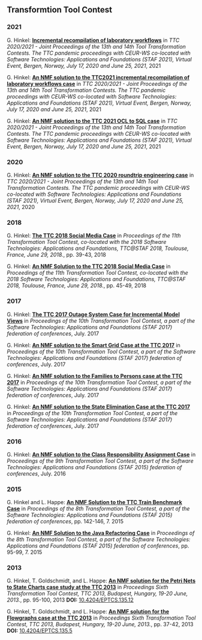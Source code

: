 Transformtion Tool Contest
---

### 2021
G. Hinkel: **[Incremental recompilation of laboratory workflows](http://ceur-ws.org/Vol-3089/ttc21_paper6_labflow_Hinkel_case.pdf)** in _TTC 2020/2021 - Joint Proceedings of the 13th and 14th Tool Transformation
Contests. The TTC pandemic proceedings with CEUR-WS co-located
with Software Technologies: Applications and Foundations (STAF 2021),
Virtual Event, Bergen, Norway, July 17, 2020 and June 25, 2021_, 2021

G. Hinkel: **[An NMF solution to the TTC2021 incremental recompilation of laboratory
workflows case](http://ceur-ws.org/Vol-3089/ttc21_paper9_labflow_Hinkel_solution.pdf)** in _TTC 2020/2021 - Joint Proceedings of the 13th and 14th Tool Transformation
Contests. The TTC pandemic proceedings with CEUR-WS co-located
with Software Technologies: Applications and Foundations (STAF 2021),
Virtual Event, Bergen, Norway, July 17, 2020 and June 25, 2021_, 2021

G. Hinkel: **[An NMF solution to the TTC 2021 OCL to SQL case](http://ceur-ws.org/Vol-3089/ttc21_paper13_ocl2sql_Hinkel_solution.pdf)** in _TTC 2020/2021 - Joint Proceedings of the 13th and 14th Tool Transformation
Contests. The TTC pandemic proceedings with CEUR-WS co-located
with Software Technologies: Applications and Foundations (STAF 2021),
Virtual Event, Bergen, Norway, July 17, 2020 and June 25, 2021_, 2021


### 2020
G. Hinkel: **[An NMF solution to the TTC 2020 roundtrip engineering case](http://ceur-ws.org/Vol-3089/ttc20_paper4_Hinkel.pdf)** in _TTC 2020/2021 - Joint Proceedings of the 13th and 14th Tool Transformation
Contests. The TTC pandemic proceedings with CEUR-WS co-located
with Software Technologies: Applications and Foundations (STAF 2021),
Virtual Event, Bergen, Norway, July 17, 2020 and June 25, 2021_, 2020


### 2018
G. Hinkel: **[The TTC 2018 Social Media Case](http://ceur-ws.org/Vol-2310/paper5.pdf)** in _Proceedings of the 11th Transformation Tool Contest, co-located with
the 2018 Software Technologies: Applications and Foundations, TTC@STAF
2018, Toulouse, France, June 29, 2018._, pp. 39-43, 2018

G. Hinkel: **[An NMF Solution to the TTC 2018 Social Media Case](http://ceur-ws.org/Vol-2310/paper6.pdf)** in _Proceedings of the 11th Transformation Tool Contest, co-located with
the 2018 Software Technologies: Applications and Foundations, TTC@STAF
2018, Toulouse, France, June 29, 2018._, pp. 45-49, 2018


### 2017
G. Hinkel: **[The TTC 2017 Outage System Case for Incremental Model Views](http://sdqweb.ipd.kit.edu/publications/pdfs/hinkel2017d.pdf)** in _Proceedings of the 10th Transformation Tool Contest, a part of the Software Technologies: Applications and Foundations (STAF 2017) federation of conferences_, July. 2017

G. Hinkel: **[An NMF solution to the Smart Grid Case at the TTC 2017](http://sdqweb.ipd.kit.edu/publications/pdfs/hinkel2017e.pdf)** in _Proceedings of the 10th Transformation Tool Contest, a part of the Software Technologies: Applications and Foundations (STAF 2017) federation of conferences_, July. 2017

G. Hinkel: **[An NMF solution to the Families to Persons case at the TTC 2017](http://sdqweb.ipd.kit.edu/publications/pdfs/hinkel2017f.pdf)** in _Proceedings of the 10th Transformation Tool Contest, a part of the Software Technologies: Applications and Foundations (STAF 2017) federation of conferences_, July. 2017

G. Hinkel: **[An NMF solution to the State Elimination Case at the TTC 2017](http://sdqweb.ipd.kit.edu/publications/pdfs/hinkel2017g.pdf)** in _Proceedings of the 10th Transformation Tool Contest, a part of the Software Technologies: Applications and Foundations (STAF 2017) federation of conferences_, July. 2017


### 2016
G. Hinkel: **[An NMF solution to the Class Responsibility Assignment Case](http://sdqweb.ipd.kit.edu/publications/pdfs/hinkel2016g.pdf)** in _Proceedings of the 9th Transformation Tool Contest, a part of the Software Technologies: Applications and Foundations (STAF 2015) federation of conferences_, July. 2016


### 2015
G. Hinkel and L. Happe: **[An NMF Solution to the TTC Train Benchmark Case](http://ceur-ws.org/Vol-1524/paper8.pdf)** in _Proceedings of the 8th Transformation Tool Contest, a part of the Software Technologies: Applications and Foundations (STAF 2015) federation of conferences_, pp. 142-146, 7. 2015

G. Hinkel: **[An NMF Solution to the Java Refactoring Case](http://ceur-ws.org/Vol-1524/paper9.pdf)** in _Proceedings of the 8th Transformation Tool Contest, a part of the Software Technologies: Applications and Foundations (STAF 2015) federation of conferences_, pp. 95-99, 7. 2015


### 2013
G. Hinkel, T. Goldschmidt, and L. Happe: **[An NMF solution for the Petri Nets to State Charts case study at the TTC 2013](http://sdqweb.ipd.kit.edu/publications/pdfs/hinkel2013b.pdf)** in _Proceedings Sixth Transformation Tool Contest, TTC 2013, Budapest, Hungary, 19-20 June, 2013._, pp. 95-100, 2013
**DOI:** [10.4204/EPTCS.135.12](https://dx.doi.org/10.4204/EPTCS.135.12)  


G. Hinkel, T. Goldschmidt, and L. Happe: **[An NMF solution for the Flowgraphs case at the TTC 2013](http://sdqweb.ipd.kit.edu/publications/pdfs/hinkel2013c.pdf)** in _Proceedings Sixth Transformation Tool Contest, TTC 2013, Budapest, Hungary, 19-20 June, 2013._, pp. 37-42, 2013
**DOI:** [10.4204/EPTCS.135.5](https://dx.doi.org/10.4204/EPTCS.135.5)  



